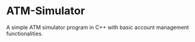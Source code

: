 # ATM-Simulator
A simple ATM simulator program in C++ with basic account management functionalities.
